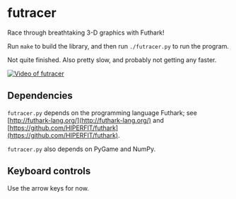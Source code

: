 # futracer

Race through breathtaking 3-D graphics with Futhark!

Run `make` to build the library, and then run `./futracer.py` to run the
program.

Not quite finished.  Also pretty slow, and probably not getting any
faster.

[![Video of futracer](https://hongabar.org/~niels/futracer/futracer-image.jpg)](https://hongabar.org/~niels/futracer/futracer.webm)


## Dependencies

`futracer.py` depends on the programming language Futhark;
see [http://futhark-lang.org/](http://futhark-lang.org/)
and
[https://github.com/HIPERFIT/futhark](https://github.com/HIPERFIT/futhark).

`futracer.py` also depends on PyGame and NumPy.


## Keyboard controls

Use the arrow keys for now.
